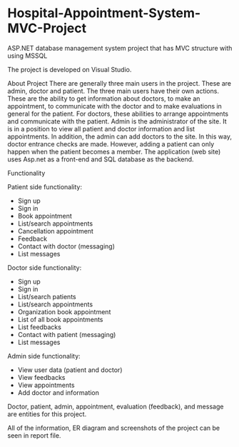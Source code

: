 # Hospital-Appointment-System-MVC-Project
ASP.NET database management system project that has MVC structure with using MSSQL

The project is developed on Visual Studio.

About Project
There are generally three main users in the project. These are admin, doctor and patient.
The three main users have their own actions.
These are the ability to get information about doctors, to make an appointment, to
communicate with the doctor and to make evaluations in general for the patient.
For doctors, these abilities to arrange appointments and communicate with the patient.
Admin is the administrator of the site. It is in a position to view all patient and doctor
information and list appointments. In addition, the admin can add doctors to the site. In this
way, doctor entrance checks are made. However, adding a patient can only happen when
the patient becomes a member.
The application (web site) uses Asp.net as a front-end and SQL database as the backend.

Functionality

Patient side functionality:
- Sign up
- Sign in
- Book appointment
- List/search appointments
- Cancellation appointment
- Feedback
- Contact with doctor (messaging)
- List messages

Doctor side functionality:
- Sign up 
- Sign in
- List/search patients
- List/search appointments
- Organization book appointment
- List of all book appointments
- List feedbacks
- Contact with patient (messaging)
- List messages

Admin side functionality:
- View user data (patient and doctor)
- View feedbacks
- View appointments
- Add doctor and information

Doctor, patient, admin, appointment, evaluation (feedback), and message are entities for this project.

All of the information, ER diagram and screenshots of the project can be seen in report file.
